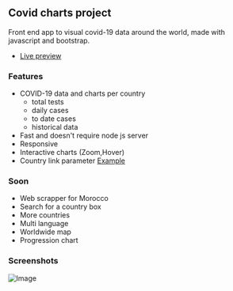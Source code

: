 
## Covid charts project

Front end app to visual covid-19 data around the world, made with javascript and bootstrap.

- [Live preview](https://gouiferda.github.io/covid-charts/)

### Features

- COVID-19 data and charts per country
    - total tests
    - daily cases
    - to date cases
    - historical data
- Fast and doesn't require node js server
- Responsive
- Interactive charts (Zoom,Hover)
- Country link parameter [Example](https://gouiferda.github.io/covid-charts/?country=usa)

### Soon

- Web scrapper for Morocco
- Search for a country box
- More countries
- Multi language
- Worldwide map
- Progression chart

### Screenshots

![Image](https://i.imgur.com/abbnZa4.png)
